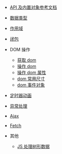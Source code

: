 - [API 及内置对象参考文档](/js/base/docs)

- [数据类型](/js/base/types)

- [作用域](/js/base/scopes)

- [闭包](/js/base/closures)

- DOM 操作

  - [获取 dom](/js/base/dom/get-dom)
  - [操作 dom](/js/base/dom/curd-dom)
  - [操作 dom 属性](/js/base/dom/dom-attrs)
  - [dom 常用尺寸](/js/base/dom/dom-sizes)
  - [dom 事件对象](/js/base/dom/dom-events)

- [定时器动画](/js/base/animate)

- [异常处理](/js/base/errors)

- [Ajax](/js/base/ajax)

- [Fetch](/js/base/fetch)

- 其他
  - [JS 处理树形数据](/js/base/tree-data)
